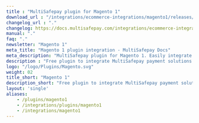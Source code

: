 ```yaml
---
title : "MultiSafepay plugin for Magento 1"
download_url : "/integrations/ecommerce-integrations/magento1/releases/Plugin_Magento_3.0.0.zip"
changelog_url : "."
changelog: https://docs.multisafepay.com/integrations/ecommerce-integrations/magento1/changelog/
manual: "."
faq: "."
newsletter: "Magento 1"
meta_title: "Magento 1 plugin integration - MultiSafepay Docs"
meta_description: "MultiSafepay plugin for Magento 1. Easily integrate MultiSafepay payment solutions into your Magento 1 platform with the free plugin"
description : "Free plugin to integrate MultiSafepay payment solutions into your Magento 1 webshop. Our Magento 1 plugin is professionally supported by a certified Magento 1 Solution Specialist and receives regular updates to support the latest features provided by Magento and MultiSafepay."
logo: "/logo/Plugins/Magento.svg"
weight: 02
title_short: "Magento 1"
description_short: "Free plugin to integrate MultiSafepay payment solutions into your Magento 1 webshop "
layout: 'single'
aliases: 
    - /plugins/magento1
    - /integrations/plugins/magento1
    - /integrations/magento1
---
```

